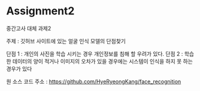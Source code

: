 # Assignment2
중간고사 대체 과제2

주제 : 깃허브 사이트에 있는 얼굴 인식 모델의 단점찾기

단점 1 : 개인의 사진을 학습 시키는 경우 개인정보를 침해 할 우려가 있다.
단점 2 : 학습한 데이터의 양이 적거나 이미지의 오차가 있을 경우에는 시스템이 인식을 하지 못 하는 경우가 있다

원 소스 코드 주소 : https://github.com/HyeRyeongKang/face_recognition
